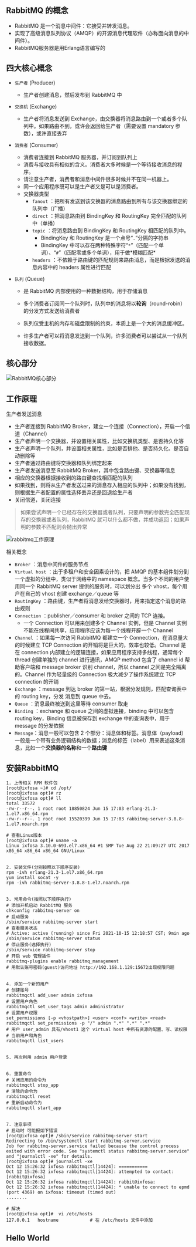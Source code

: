 ## RabbitMQ 的概念 

+ RabbitMQ 是一个消息中间件：它接受并转发消息。
+ 实现了高级消息队列协议（AMQP）的开源消息代理软件（亦称面向消息的中间件）。
+ RabbitMQ服务器是用Erlang语言编写的



## 四大核心概念 

+ `生产者` (Producer)

  + 生产者创建消息，然后发布到 RabbitMQ 中

+ `交换机` (Exchange)

  + 生产者将消息发送到 Exchange，由交换器将消息路由到一个或者多个队列中。如果路由不到，或许会返回给生产者（需要设置 mandatory 参数），或许直接丢弃

+ `消费者` (Consumer)

  + 消费者连接到 RabbitMQ 服务器，并订阅到队列上
  + 消费与接收具有相似的含义。消费者大多时候是一个等待接收消息的程序。
  + 请注意生产者，消费者和消息中间件很多时候并不在同一机器上。
  + 同一个应用程序既可以是生产者又是可以是消费者。
  + 交换器类型
    + `fanout` ：把所有发送到该交换器的消息路由到所有与该交换器绑定的队列中（广播）
    + `direct` ：把消息路由到 BindingKey 和 RoutingKey 完全匹配的队列中（单播）
    + `topic` ：将消息路由到 BindingKey 和 RoutingKey 相匹配的队列中。
      + BindingKey 和 RoutingKey 是一个点号“`.`”分隔的字符串
      + BindingKey 中可以存在两种特殊字符“`*`”（匹配一个单词）、“`#`”（匹配零或多个单词），用于做\*模糊匹配*
    + `headers` ：不依赖于路由键的匹配规则来路由消息，而是根据发送的消息内容中的 headers 属性进行匹配

+ `队列` (Queue)

  + 是 RabbitMQ 内部使用的一种数据结构，用于存储消息

  + 多个消费者订阅同一个队列时，队列中的消息将以**轮询**（round-robin）的分发方式发送给消费者
  + 队列仅受主机的内存和磁盘限制的约束，本质上是一个大的消息缓冲区。
  + 许多生产者可以将消息发送到一个队列，许多消费者可以尝试从一个队列接收数据。

## 核心部分 

![RabbitMQ核心部分](../../../_media/RabbitMQ核心部分.jpg)



## 工作原理

生产者发送消息

+ 生产者连接到 RabbitMQ Broker，建立一个连接（Connection），开启一个信道（Channel）
+ 生产者声明一个交换器，并设置相关属性，比如交换机类型、是否持久化等
+ 生产者声明一个队列，并设置相关属性，比如是否排他、是否持久化、是否自动删除等
+ 生产者通过路由键将交换器和队列绑定起来
+ 生产者发送消息至 RabbitMQ Broker，其中包含路由键、交换器等信息
+ 相应的交换器根据接收到的路由键查找相匹配的队列
+ 如果找到，则将从生产者发送过来的消息存入相应的队列中；如果没有找到，则根据生产者配置的属性选择丢弃还是回退给生产者
+ 关闭信道，关闭连接

> 如果尝试声明一个已经存在的交换器或者队列，只要声明的参数完全匹配现存的交换器或者队列，RabbitMQ 就可以什么都不做，并成功返回；如果声明的参数不匹配则会抛出异常

![rabbitmq工作原理](../../../_media/rabbitmq工作原理.jpg)



相关概念

+ `Broker` ：消息中间件的服务节点
+ `Virtual host` ：出于多租户和安全因素设计的，把 AMQP 的基本组件划分到一个虚拟的分组中，类似于网络中的 namespace 概念。当多个不同的用户使用同一个 RabbitMQ server 提供的服务时，可以划分出 多个 vhost，每个用户在自己的 vhost 创建 exchange／queue 等
+ `RoutingKey` ：路由键，生产者将消息发给交换器时，用来指定这个消息的路由规则
+ `Connection` ：publisher／consumer 和 broker 之间的 TCP 连接。
  + 一个 Connection 可以用来创建多个 Channel 实例，但是 Channel 实例不能在线程间共享，应用程序应该为每一个线程开辟一个 Channel
+ `Channel` ：如果每一次访问 RabbitMQ 都建立一个 Connection，在消息量大的时候建立 TCP Connection 的开销将是巨大的，效率也较低。Channel 是在 connection 内部建立的逻辑连接，如果应用程序支持多线程，通常每个 thread 创建单独的 channel 进行通讯，AMQP method 包含了 channel id 帮助客户端和 message broker 识别 channel，所以 channel 之间是完全隔离的。Channel 作为轻量级的 Connection 极大减少了操作系统建立 TCP connection 的开销 
+ `Exchange` ：message 到达 broker 的第一站，根据分发规则，匹配查询表中的 routing key，分发 消息到 queue 中去。
+ `Queue` ：消息最终被送到这里等待 consumer 取走 
+ `Binding` ：exchange 和 queue 之间的虚拟连接，binding 中可以包含 routing key，Binding 信息被保存到 exchange 中的查询表中，用于 message 的分发依据
+ `Message`：消息一般可以包含 2 个部分：消息体和标签。消息体（payload）一般是一个带有业务逻辑结构的数据；消息的标签（label）用来表述这条消息，比如一个**交换器的名称**和一个**路由键**





## 安装RabbitMQ

```shell
1. 上传相关 RPM 软件包
[root@ixfosa ~]# cd /opt/
[root@ixfosa opt]# rz
[root@ixfosa opt]# ll
total 33572
-rw-r--r--. 1 root root 18850824 Jun 15 17:03 erlang-21.3-1.el7.x86_64.rpm
-rw-r--r--. 1 root root 15520399 Jun 15 17:03 rabbitmq-server-3.8.8-1.el7.noarch.rpm

# 查看Linux版本
[root@ixfosa opt]# uname -a
Linux ixfosa 3.10.0-693.el7.x86_64 #1 SMP Tue Aug 22 21:09:27 UTC 2017 x86_64 x86_64 x86_64 GNU/Linux


2. 安装文件(分别按照以下顺序安装)
rpm -ivh erlang-21.3-1.el7.x86_64.rpm
yum install socat -y
rpm -ivh rabbitmq-server-3.8.8-1.el7.noarch.rpm


3. 常用命令(按照以下顺序执行)
# 添加开机启动 RabbitMQ 服务
chkconfig rabbitmq-server on
# 启动服务
/sbin/service rabbitmq-server start
# 查看服务状态
# Active: active (running) since Fri 2021-10-15 12:18:57 CST; 9min ago
/sbin/service rabbitmq-server status
# 停止服务(选择执行)
/sbin/service rabbitmq-server stop
# 开启 web 管理插件
rabbitmq-plugins enable rabbitmq_management
# 用默认账号密码(guest)访问地址 http://192.168.1.129:15672出现权限问题


4. 添加一个新的用户
# 创建账号
rabbitmqctl add_user admin ixfosa
# 设置用户角色
rabbitmqctl set_user_tags admin administrator
# 设置用户权限
set_permissions [-p <vhostpath>] <user> <conf> <write> <read>
rabbitmqctl set_permissions -p "/" admin ".*" ".*" ".*"
# 用户 user_admin 具有/vhost1 这个 virtual host 中所有资源的配置、写、读权限
# 当前用户和角色
rabbitmqctl list_users


5. 再次利用 admin 用户登录


6. 重置命令
# 关闭应用的命令为
rabbitmqctl stop_app
# 清除的命令为
rabbitmqctl reset
# 重新启动命令为
rabbitmqctl start_app


7. 注意事项
# 启动时 可能报如下错误
[root@ixfosa opt]# /sbin/service rabbitmq-server start 
Redirecting to /bin/systemctl start rabbitmq-server.service
Job for rabbitmq-server.service failed because the control process exited with error code. See "systemctl status rabbitmq-server.service" and "journalctl -xe" for details.
[root@ixfosa opt]# journalctl -xe
Oct 12 15:26:32 ixfosa rabbitmqctl[14424]: ===========
Oct 12 15:26:32 ixfosa rabbitmqctl[14424]: attempted to contact: [rabbit@ixfosa]
Oct 12 15:26:32 ixfosa rabbitmqctl[14424]: rabbit@ixfosa:
Oct 12 15:26:32 ixfosa rabbitmqctl[14424]: * unable to connect to epmd (port 4369) on ixfosa: timeout (timed out)
........

# 解决
[root@ixfosa opt]#  vi /etc/hosts
127.0.0.1   hostname            # 在 /etc/hosts 文件中添加
```



## Hello World

